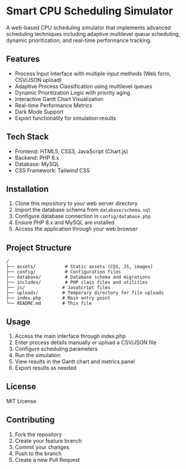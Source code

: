 # Smart CPU Scheduling Simulator

A web-based CPU scheduling simulator that implements advanced scheduling techniques including adaptive multilevel queue scheduling, dynamic prioritization, and real-time performance tracking.

## Features

- Process Input Interface with multiple input methods (Web form, CSV/JSON upload)
- Adaptive Process Classification using multilevel queues
- Dynamic Prioritization Logic with priority aging
- Interactive Gantt Chart Visualization
- Real-time Performance Metrics
- Dark Mode Support
- Export functionality for simulation results

## Tech Stack

- Frontend: HTML5, CSS3, JavaScript (Chart.js)
- Backend: PHP 8.x
- Database: MySQL
- CSS Framework: Tailwind CSS

## Installation

1. Clone this repository to your web server directory
2. Import the database schema from `database/schema.sql`
3. Configure database connection in `config/database.php`
4. Ensure PHP 8.x and MySQL are installed
5. Access the application through your web browser

## Project Structure

```
/
├── assets/           # Static assets (CSS, JS, images)
├── config/           # Configuration files
├── database/         # Database schema and migrations
├── includes/         # PHP class files and utilities
├── js/              # JavaScript files
├── uploads/         # Temporary directory for file uploads
├── index.php        # Main entry point
└── README.md        # This file
```

## Usage

1. Access the main interface through index.php
2. Enter process details manually or upload a CSV/JSON file
3. Configure scheduling parameters
4. Run the simulation
5. View results in the Gantt chart and metrics panel
6. Export results as needed

## License

MIT License

## Contributing

1. Fork the repository
2. Create your feature branch
3. Commit your changes
4. Push to the branch
5. Create a new Pull Request 
